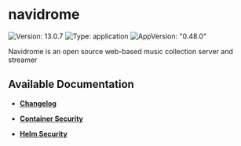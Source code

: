 # navidrome

![Version: 13.0.7](https://img.shields.io/badge/Version-13.0.7-informational?style=flat-square) ![Type: application](https://img.shields.io/badge/Type-application-informational?style=flat-square) ![AppVersion: "0.48.0"](https://img.shields.io/badge/AppVersion-"0.48.0"-informational?style=flat-square)

Navidrome is an open source web-based music collection server and streamer

## Available Documentation

- [**Changelog**](CHANGELOG)

- [**Container Security**](container-security)

- [**Helm Security**](helm-security)

